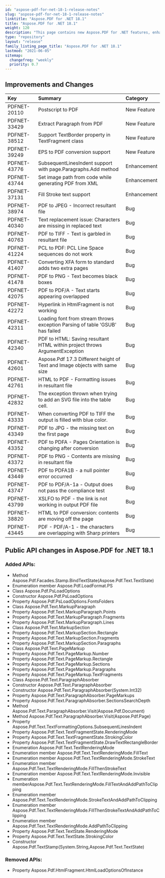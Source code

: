 ```yaml
---
id: "aspose-pdf-for-net-18-1-release-notes"
slug: "aspose-pdf-for-net-18-1-release-notes"
linktitle: "Aspose.PDF for .NET 18.1"
title: "Aspose.PDF for .NET 18.1"
weight: 120
description: "This page contains new Aspose.PDF for .NET features, enhancement, and bug fixes in 2018, version 18.1."
type: "repository"
layout: "release"
family_listing_page_title: "Aspose.PDF for .NET 18.1"
lastmod: "2021-06-05"
sitemap:
  changefreq: "weekly"
  priority: 0.7
---
```


## Improvements and Changes

|**Key**|**Summary**|**Category**|
| :- | :- | :- |
|PDFNET-20110|Postscript to PDF|New Feature|
|PDFNET-33429|Extract Paragraph from PDF|New Feature|
|PDFNET-38512|Support TextBorder property in TextFragment class|New Feature|
|PDFNET-39249|EPS to PDF conversion support|New Feature|
|PDFNET-43776|SubsequentLinesIndent support with page.Paragraphs.Add method |Enhancement|
|PDFNET-43744|Set image path from code while generating PDF from XML|Enhancement|
|PDFNET-37131|Fill Stroke text support|Enhancement|
|PDFNET-38974|PDF to JPEG - Incorrect resultant file|Bug|
|PDFNET-40340|Text replacement issue: Characters are missing in replaced text|Bug|
|PDFNET-40763|PDF to TIFF - Text is garbled in resultant file|Bug|
|PDFNET-41224|PCL to PDF: PCL Line Space sequences do not work|Bug|
|PDFNET-41407|Converting XFA form to standard adds two extra pages|Bug|
|PDFNET-41478|PDF to PNG - Text becomes black boxes|Bug|
|PDFNET-42075|PDF to PDF/A - Text starts appearing overlapped|Bug|
|PDFNET-42272|Hyperlink in HtmlFragment is not working|Bug|
|PDFNET-42311|Loading font from stream throws exception Parsing of table 'GSUB' has failed|Bug|
|PDFNET-42340|PDF to HTML: Saving resultant HTML within project throws ArgumentException|Bug|
|PDFNET-42601|Aspose.Pdf 17.3 Different height of Text and Image objects with same size|Bug|
|PDFNET-42761|HTML to PDF - Formatting issues in resultant file|Bug|
|PDFNET-42832|The exception thrown when trying to add an SVG file into the table cell.|Bug|
|PDFNET-43333|When converting PDF to TIFF the output is filled with blue color.|Bug|
|PDFNET-43349|PDF to JPG - the missing text on the first page|Bug|
|PDFNET-43352|PDF to PDFA - Pages Orientation is changing after conversion|Bug|
|PDFNET-43372|PDF to PNG - Contents are missing in resultant file|Bug|
|PDFNET-43449|PDF to PDFA1B - a null pointer error occurred|Bug|
|PDFNET-43747|PDF to PDF/A-1a - Output does not pass the compliance test|Bug|
|PDFNET-43799|XSLFO to PDF - the link is not working in output PDF file|Bug|
|PDFNET-38820|HTML to PDF conversion: contents are moving off the page|Bug|
|PDFNET-43445|PDF - PDF/A-1 - the characters are overlapping with Sharp printers|Bug|

## Public API changes in Aspose.PDF for .NET 18.1

### Added APIs:

* Method Aspose.Pdf.Facades.Stamp.BindTextState(Aspose.Pdf.Text.TextState)  
* Enumeration member Aspose.Pdf.LoadFormat.PS  
* Class Aspose.Pdf.PsLoadOptions  
* Constructor Aspose.Pdf.PsLoadOptions  
* Property Aspose.Pdf.PsLoadOptions.FontsFolders  
* Class Aspose.Pdf.Text.MarkupParagraph  
* Property Aspose.Pdf.Text.MarkupParagraph.Points  
* Property Aspose.Pdf.Text.MarkupParagraph.Fragments  
* Property Aspose.Pdf.Text.MarkupParagraph.Lines  
* Class Aspose.Pdf.Text.MarkupSection  
* Property Aspose.Pdf.Text.MarkupSection.Rectangle  
* Property Aspose.Pdf.Text.MarkupSection.Fragments  
* Property Aspose.Pdf.Text.MarkupSection.Paragraphs  
* Class Aspose.Pdf.Text.PageMarkup  
* Property Aspose.Pdf.Text.PageMarkup.Number  
* Property Aspose.Pdf.Text.PageMarkup.Rectangle  
* Property Aspose.Pdf.Text.PageMarkup.Sections  
* Property Aspose.Pdf.Text.PageMarkup.Paragraphs  
* Property Aspose.Pdf.Text.PageMarkup.TextFragments  
* Class Aspose.Pdf.Text.ParagraphAbsorber  
* Constructor Aspose.Pdf.Text.ParagraphAbsorber  
* Constructor Aspose.Pdf.Text.ParagraphAbsorber(System.Int32)  
* Property Aspose.Pdf.Text.ParagraphAbsorber.PageMarkups  
* Property Aspose.Pdf.Text.ParagraphAbsorber.SectionsSearchDepth  
* Method Aspose.Pdf.Text.ParagraphAbsorber.Visit(Aspose.Pdf.Document)  
* Method Aspose.Pdf.Text.ParagraphAbsorber.Visit(Aspose.Pdf.Page)  
* Property Aspose.Pdf.Text.TextFormattingOptions.SubsequentLinesIndent  
* Property Aspose.Pdf.Text.TextFragmentState.RenderingMode  
* Property Aspose.Pdf.Text.TextFragmentState.StrokingColor  
* Property Aspose.Pdf.Text.TextFragmentState.DrawTextRectangleBorder  
* Enumeration Aspose.Pdf.Text.TextRenderingMode  
* Enumeration member Aspose.Pdf.Text.TextRenderingMode.FillText  
* Enumeration member Aspose.Pdf.Text.TextRenderingMode.StrokeText  
* Enumeration member Aspose.Pdf.Text.TextRenderingMode.FillThenStrokeText  
* Enumeration member Aspose.Pdf.Text.TextRenderingMode.Invisible  
* Enumeration memberAspose.Pdf.Text.TextRenderingMode.FillTextAndAddPathToClipping
* Enumeration member Aspose.Pdf.Text.TextRenderingMode.StrokeTextAndAddPathToClipping
* Enumeration member Aspose.Pdf.Text.TextRenderingMode.FillThenStrokeTextAndAddPathToClipping  
* Enumeration member Aspose.Pdf.Text.TextRenderingMode.AddPathToClipping  
* Property Aspose.Pdf.Text.TextState.RenderingMode  
* Property Aspose.Pdf.Text.TextState.StrokingColor  
* Constructor Aspose.Pdf.TextStamp(System.String,Aspose.Pdf.Text.TextState)  

### Removed APIs:

* Property Aspose.Pdf.HtmlFragment.HtmlLoadOptionsOfInstance

